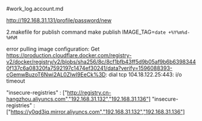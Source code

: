 #work_log.account.md

http://192.168.31.131/profile/password/new


 2.makefile for publish command
 make publish IMAGE_TAG=`date +%Y%m%d-%H%M`


error pulling image configuration: Get https://production.cloudflare.docker.com/registry-v2/docker/registry/v2/blobs/sha256/8c/8cf1bfb43ff5d9b05af9b6b63983440f137c6a08320fa7592197c1474ef30241/data?verify=1596088393-cGemwBuzoT6Nwi2AL0ZIwI9EeCk%3D: dial tcp 104.18.122.25:443: i/o timeout


"insecure-registries" : ["http://registry.cn-hangzhou.aliyuncs.com","192.168.31.132","192.168.31.136"]
"insecure-registries" : ["https://y0qd3iq.mirror.aliyuncs.com","192.168.31.132","192.168.31.136"]